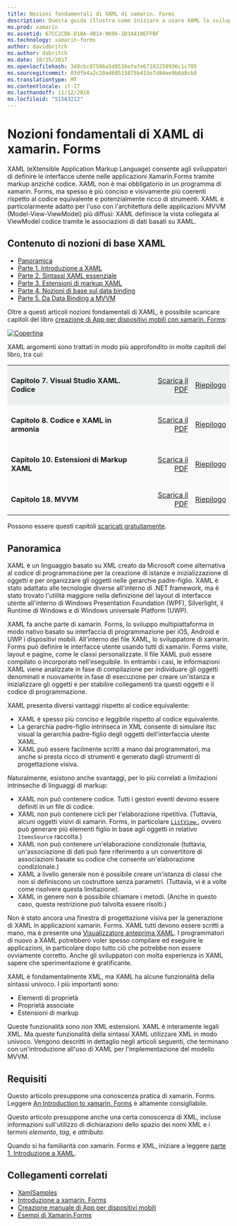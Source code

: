 ```yaml
---
title: Nozioni fondamentali di XAML di xamarin. Forms
description: Questa guida illustra come iniziare a usare XAML lo sviluppo multipiattaforma per dispositivi mobili. XAML consente agli sviluppatori di definire le interfacce utente nelle applicazioni xamarin. Forms tramite markup anziché codice.
ms.prod: xamarin
ms.assetid: 67CC2CD6-D10A-4B14-9696-1D3A410EFFBF
ms.technology: xamarin-forms
author: davidbritch
ms.author: dabritch
ms.date: 10/25/2017
ms.openlocfilehash: 348cbc07586a5d8536efafe67103258936c1c705
ms.sourcegitcommit: 03dfb4a2c20ad68515875b415e7d84ee9b0a8cb8
ms.translationtype: MT
ms.contentlocale: it-IT
ms.lasthandoff: 11/12/2018
ms.locfileid: "51563212"
---
```

# <a name="xamarinforms-xaml-basics"></a>Nozioni fondamentali di XAML di xamarin. Forms

XAML (eXtensible Application Markup Language) consente agli sviluppatori di definire le interfacce utente nelle applicazioni Xamarin.Forms tramite markup anziché codice. XAML non è mai obbligatorio in un programma di xamarin. Forms, ma spesso è più conciso e visivamente più coerenti rispetto al codice equivalente e potenzialmente ricco di strumenti. XAML è particolarmente adatto per l'uso con l'architettura delle applicazioni MVVM (Model-View-ViewModel) più diffusi: XAML definisce la vista collegata al ViewModel codice tramite le associazioni di dati basati su XAML.

## <a name="xaml-basics-contents"></a>Contenuto di nozioni di base XAML

* [Panoramica](#Overview)
* [Parte 1. Introduzione a XAML](~/xamarin-forms/xaml/xaml-basics/get-started-with-xaml.md)
* [Parte 2. Sintassi XAML essenziale](~/xamarin-forms/xaml/xaml-basics/essential-xaml-syntax.md)
* [Parte 3. Estensioni di markup XAML](~/xamarin-forms/xaml/xaml-basics/xaml-markup-extensions.md)
* [Parte 4. Nozioni di base sul data binding](~/xamarin-forms/xaml/xaml-basics/data-binding-basics.md)
* [Parte 5. Da Data Binding a MVVM](~/xamarin-forms/xaml/xaml-basics/data-bindings-to-mvvm.md)

Oltre a questi articoli nozioni fondamentali di XAML, è possibile scaricare capitoli del libro [creazione di App per dispositivi mobili con xamarin. Forms](~/xamarin-forms/creating-mobile-apps-xamarin-forms/index.md):

[![](images/cover-sml.png "Copertina")](~/xamarin-forms/creating-mobile-apps-xamarin-forms/index.md)

XAML argomenti sono trattati in modo più approfondito in molte capitoli del libro, tra cui:

<table style="border:0px; box-shadow:0 0px 0px" cellpadding="0" cellspacing="2" border="0" width="85%">
<tr style="background:#ecf0f1">
  <td style="border:0px;">
    <h4>Capitolo 7. Visual Studio XAML. Codice</h4>
  </td>
  <td style="border:0px;" align="right"><a href="https://download.xamarin.com/developer/xamarin-forms-book/XamarinFormsBook-Ch07-Apr2016.pdf">Scarica il PDF</a> </td>
  <td style="border:0px;" align="right"><a href="~/xamarin-forms/creating-mobile-apps-xamarin-forms/summaries/chapter07.md">Riepilogo</a></td>
</tr>
<tr style="background:#f8f9fa">
  <td style="border:0px;">
    <h4>Capitolo 8. Codice e XAML in armonia</h4>
  </td>
  <td style="border:0px;" align="right"><a href="https://download.xamarin.com/developer/xamarin-forms-book/XamarinFormsBook-Ch08-Apr2016.pdf">Scarica il PDF</a> </td>
  <td style="border:0px;" align="right"><a href="~/xamarin-forms/creating-mobile-apps-xamarin-forms/summaries/chapter08.md">Riepilogo</a></td>
</tr>
<tr style="background:#f8f9fa">
  <td style="border:0px;">
    <h4>Capitolo 10. Estensioni di Markup XAML</h4>
  </td>
  <td style="border:0px;" align="right"><a href="https://download.xamarin.com/developer/xamarin-forms-book/XamarinFormsBook-Ch10-Apr2016.pdf">Scarica il PDF</a> </td>
  <td style="border:0px;" align="right"><a href="~/xamarin-forms/creating-mobile-apps-xamarin-forms/summaries/chapter10.md">Riepilogo</a></td>
</tr>
<tr style="background:#f8f9fa">
  <td style="border:0px;">
    <h4>Capitolo 18. MVVM</h4>
  </td>
  <td style="border:0px;" align="right"><a href="https://download.xamarin.com/developer/xamarin-forms-book/XamarinFormsBook-Ch18-Apr2016.pdf">Scarica il PDF</a> </td>
  <td style="border:0px;" align="right"><a href="~/xamarin-forms/creating-mobile-apps-xamarin-forms/summaries/chapter18.md">Riepilogo</a></td></tr>
</table>

Possono essere questi capitoli [scaricati gratuitamente](~/xamarin-forms/creating-mobile-apps-xamarin-forms/index.md).

<a name="Overview" />

## <a name="overview"></a>Panoramica

XAML è un linguaggio basato su XML creato da Microsoft come alternativa al codice di programmazione per la creazione di istanze e inizializzazione di oggetti e per organizzare gli oggetti nelle gerarchie padre-figlio. XAML è stato adattato alle tecnologie diverse all'interno di .NET framework, ma è stato trovato l'utilità maggiore nella definizione del layout di interfacce utente all'interno di Windows Presentation Foundation (WPF), Silverlight, il Runtime di Windows e di Windows universale Platform (UWP).

XAML fa anche parte di xamarin. Forms, lo sviluppo multipiattaforma in modo nativo basato su interfaccia di programmazione per iOS, Android e UWP i dispositivi mobili. All'interno del file XAML, lo sviluppatore di xamarin. Forms può definire le interfacce utente usando tutti di xamarin. Forms viste, layout e pagine, come le classi personalizzate. Il file XAML può essere compilato o incorporato nell'eseguibile. In entrambi i casi, le informazioni XAML viene analizzate in fase di compilazione per individuare gli oggetti denominati e nuovamente in fase di esecuzione per creare un'istanza e inizializzare gli oggetti e per stabilire collegamenti tra questi oggetti e il codice di programmazione.

XAML presenta diversi vantaggi rispetto al codice equivalente:

-  XAML è spesso più conciso e leggibile rispetto al codice equivalente.
-  La gerarchia padre-figlio intrinseca in XML consente di simulare itsc visual la gerarchia padre-figlio degli oggetti dell'interfaccia utente XAML.
-  XAML può essere facilmente scritti a mano dai programmatori, ma anche si presta ricco di strumenti e generato dagli strumenti di progettazione visiva.

Naturalmente, esistono anche svantaggi, per lo più correlati a limitazioni intrinseche di linguaggi di markup:

-  XAML non può contenere codice. Tutti i gestori eventi devono essere definiti in un file di codice.
-  XAML non può contenere cicli per l'elaborazione ripetitiva. (Tuttavia, alcuni oggetti visivi di xamarin. Forms, in particolare [ `ListView` ](xref:Xamarin.Forms.ListView) , ovvero può generare più elementi figlio in base agli oggetti in relativo `ItemsSource` raccolta.)
-  XAML non può contenere un'elaborazione condizionale (tuttavia, un'associazione di dati può fare riferimento a un convertitore di associazioni basate su codice che consente un'elaborazione condizionale.)
-  XAML a livello generale non è possibile creare un'istanza di classi che non si definiscono un costruttore senza parametri. (Tuttavia, vi è a volte come risolvere questa limitazione).
-  XAML in genere non è possibile chiamare i metodi. (Anche in questo caso, questa restrizione può talvolta essere risolti.)

Non è stato ancora una finestra di progettazione visiva per la generazione di XAML in applicazioni xamarin. Forms. XAML tutti devono essere scritti a mano, ma è presente una [Visualizzatore anteprima XAML](~/xamarin-forms/xaml/xaml-previewer.md). I programmatori di nuovo a XAML potrebbero voler spesso compilare ed eseguire le applicazioni, in particolare dopo tutto ciò che potrebbe non essere ovviamente corretto. Anche gli sviluppatori con molta esperienza in XAML sapere che sperimentazione è gratificante.

XAML è fondamentalmente XML, ma XAML ha alcune funzionalità della sintassi univoco. I più importanti sono:

- Elementi di proprietà
- Proprietà associate
- Estensioni di markup

Queste funzionalità sono *non* XML estensioni. XAML è interamente legali XML. Ma queste funzionalità della sintassi XAML utilizzare XML in modo univoco. Vengono descritti in dettaglio negli articoli seguenti, che terminano con un'introduzione all'uso di XAML per l'implementazione del modello MVVM.

## <a name="requirements"></a>Requisiti

Questo articolo presuppone una conoscenza pratica di xamarin. Forms. Leggere [An Introduction to xamarin. Forms](~/xamarin-forms/get-started/introduction-to-xamarin-forms.md) è altamente consigliabile.

Questo articolo presuppone anche una certa conoscenza di XML, incluse informazioni sull'utilizzo di dichiarazioni dello spazio dei nomi XML e i termini *elemento*, *tag*, e *attributo*.

Quando si ha familiarità con xamarin. Forms e XML, iniziare a leggere [parte 1. Introduzione a XAML](~/xamarin-forms/xaml/xaml-basics/get-started-with-xaml.md).



## <a name="related-links"></a>Collegamenti correlati

- [XamlSamples](https://developer.xamarin.com/samples/xamarin-forms/XamlSamples/)
- [Introduzione a xamarin. Forms](~/xamarin-forms/get-started/introduction-to-xamarin-forms.md)
- [Creazione manuale di App per dispositivi mobili](~/xamarin-forms/creating-mobile-apps-xamarin-forms/index.md)
- [Esempi di Xamarin.Forms](https://developer.xamarin.com/samples/xamarin-forms/all/)
